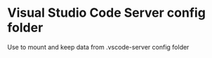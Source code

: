 # Visual Studio Code Server config folder
Use to mount and keep data from .vscode-server config folder
